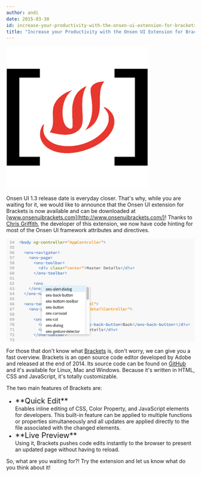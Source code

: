 ```yaml
---
author: andi
date: 2015-03-30
id: increase-your-productivity-with-the-onsen-ui-extension-for-brackets
title: "Increase your Productivity with the Onsen UI Extension for Brackets!"
---
```


![Onsen UI + Brankets Intro](/blog/content/images/2015/Mar/onsenuiBrackets.png)

Onsen UI 1.3 release date is everyday closer. That's why, while you are waiting for it, we would like to announce that the Onsen UI extension for Brackets is now available and can be downloaded at [www.onsenuibrackets.com](http://www.onsenuibrackets.com/)! Thanks to [Chris Griffith](https://twitter.com/ChrisGriffith), the developer of this extension, we now have code hinting for most of the Onsen UI framework attributes and directives.

![Onsen UI + Brackets Intro](/blog/content/images/2015/Mar/onsenuiBrackets-screenshot.png)

For those that don't know what [Brackets](http://brackets.io/) is, don't worry, we can give you a fast overview. Brackets is an open source code editor developed by Adobe and released at the end of 2014. Its source code can be found on [GitHub](https://github.com/adobe/brackets) and it's available for Linux, Mac and Windows. Because it's written in HTML, CSS and JavaScript, it's totally customizable.

The two main features of Brackets are:

* <div style="font-size: 20px">**Quick Edit**</div> Enables inline editing of CSS, Color Property, and JavaScript elements for developers. This built-in feature can be applied to multiple functions or properties simultaneously and all updates are applied directly to the file associated with the changed elements.

* <div style="font-size: 20px">**Live Preview**</div> Using it, Brackets pushes code edits instantly to the browser to present an updated page without having to reload.

So, what are you waiting for?! Try the extension and let us know what do you think about it!